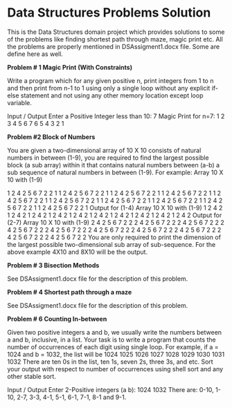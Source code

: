 # Data Structures Problems Solution
This is the Data Structures domain project which provides solutions to some of the problems like finding shortest path through maze, magic print etc. All the problems are properly mentioned in DSAssigment1.docx file. Some are define here as well.

**Problem # 1 Magic Print (With Constraints)**

Write a program which for any given positive n, print integers from 1 to n and then print from n-1 to 1 using only a single loop without any explicit if-else statement and not using any other memory location except loop variable.

Input / Output
Enter a Positive Integer less than 10: 7
Magic Print for n=7: 1 2 3 4 5 6 7 6 5 4 3 2 1


**Problem #2 Block of Numbers**

You are given a two-dimensional array of 10 X 10 consists of natural numbers in between (1-9), you are required to find the largest possible block (a sub array) within it that contains natural numbers between (a-b) a sub sequence of natural numbers in between (1-9). For example:
Array 10 X 10 with (1-9)

1 2 4 2 5 6 7 2 2 1
1 2 4 2 5 6 7 2 2 1
1 2 4 2 5 6 7 2 2 1
1 2 4 2 5 6 7 2 2 1
1 2 4 2 5 6 7 2 2 1
1 2 4 2 5 6 7 2 2 1
1 2 4 2 5 6 7 2 2 1
1 2 4 2 5 6 7 2 2 1
1 2 4 2 5 6 7 2 2 1
1 2 4 2 5 6 7 2 2 1
Output for (1-4)
Array 10 X 10 with (1-9)
1 2 4 2
1 2 4 2
1 2 4 2
1 2 4 2
1 2 4 2
1 2 4 2
1 2 4 2
1 2 4 2
1 2 4 2
1 2 4 2
Output for (2-7)
Array 10 X 10 with (1-9)
2 4 2 5 6 7 2 2
2 4 2 5 6 7 2 2
2 4 2 5 6 7 2 2
2 4 2 5 6 7 2 2
2 4 2 5 6 7 2 2
2 4 2 5 6 7 2 2
2 4 2 5 6 7 2 2
2 4 2 5 6 7 2 2
2 4 2 5 6 7 2 2
2 4 2 5 6 7 2 2
You are only required to print the dimension of the largest possible two-dimensional sub array
of sub-sequence. For the above example 4X10 and 8X10 will be the output.


**Problem # 3 Bisection Methods**

See DSAssigment1.docx file for the description of this problem.
 

**Problem # 4 Shortest path through a maze**

See DSAssigment1.docx file for the description of this problem.


**Problem # 6 Counting In-between**

Given two positive integers a and b, we usually write the numbers between a and b, inclusive, in a list. Your task is to write a program that counts the number of occurrences of each digit using single loop. For example, if a = 1024 and b = 1032, the list will be 1024 1025 1026 1027 1028 1029 1030 1031 1032
There are ten 0s in the list, ten 1s, seven 2s, three 3s, and etc.
Sort your output with respect to number of occurrences using shell sort and any other stable sort. 

Input / Output
Enter 2-Positive integers (a b): 1024 1032
There are: 0-10, 1-10, 2-7, 3-3, 4-1, 5-1, 6-1, 7-1, 8-1 and 9-1.

